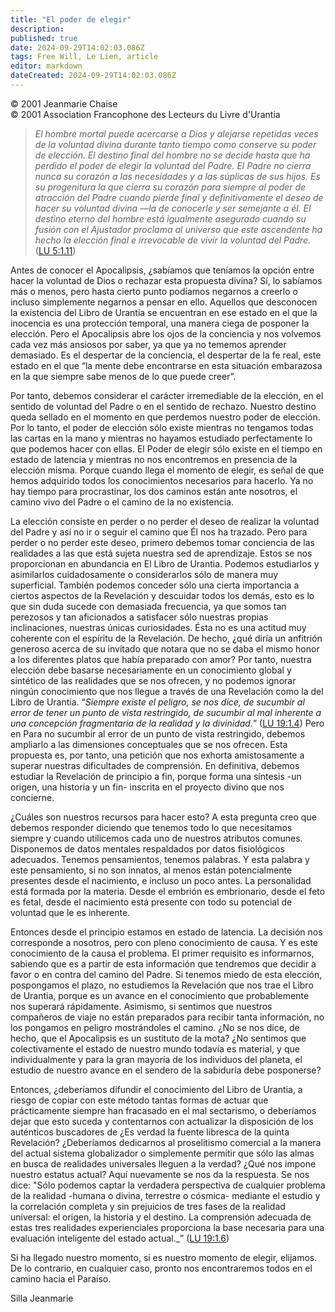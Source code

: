 ```yaml
---
title: "El poder de elegir"
description: 
published: true
date: 2024-09-29T14:02:03.086Z
tags: Free Will, Le Lien, article
editor: markdown
dateCreated: 2024-09-29T14:02:03.086Z
---
```


<p class="v-card tema v-sheet--gris claro aclarar-3 px-2">© 2001 Jeanmarie Chaise<br>© 2001 Association Francophone des Lecteurs du Livre d'Urantia</p>


> _El hombre mortal puede acercarse a Dios y alejarse repetidas veces de la voluntad divina durante tanto tiempo como conserve su poder de elección. El destino final del hombre no se decide hasta que ha perdido el poder de elegir la voluntad del Padre. El Padre no cierra nunca su corazón a las necesidades y a las súplicas de sus hijos. Es su progenitura la que cierra su corazón para siempre al poder de atracción del Padre cuando pierde final y definitivamente el deseo de hacer su voluntad divina —la de conocerle y ser semejante a él. El destino eterno del hombre está igualmente asegurado cuando su fusión con el Ajustador proclama al universo que este ascendente ha hecho la elección final e irrevocable de vivir la voluntad del Padre._ ([LU 5:1.11](/es/The_Urantia_Book/5#p1_11))

Antes de conocer el Apocalipsis, ¿sabíamos que teníamos la opción entre hacer la voluntad de Dios o rechazar esta propuesta divina? Sí, lo sabíamos más o menos, pero hasta cierto punto podíamos negarnos a creerlo o incluso simplemente negarnos a pensar en ello. Aquellos que desconocen la existencia del Libro de Urantia se encuentran en ese estado en el que la inocencia es una protección temporal, una manera ciega de posponer la elección. Pero el Apocalipsis abre los ojos de la conciencia y nos volvemos cada vez más ansiosos por saber, ya que ya no tememos aprender demasiado. Es el despertar de la conciencia, el despertar de la fe real, este estado en el que “la mente debe encontrarse en esta situación embarazosa en la que siempre sabe menos de lo que puede creer”.

Por tanto, debemos considerar el carácter irremediable de la elección, en el sentido de voluntad del Padre o en el sentido de rechazo. Nuestro destino queda sellado en el momento en que perdemos nuestro poder de elección. Por lo tanto, el poder de elección sólo existe mientras no tengamos todas las cartas en la mano y mientras no hayamos estudiado perfectamente lo que podemos hacer con ellas. El Poder de elegir sólo existe en el tiempo en estado de latencia y mientras no nos encontremos en presencia de la elección misma. Porque cuando llega el momento de elegir, es señal de que hemos adquirido todos los conocimientos necesarios para hacerlo. Ya no hay tiempo para procrastinar, los dos caminos están ante nosotros, el camino vivo del Padre o el camino de la no existencia.

La elección consiste en perder o no perder el deseo de realizar la voluntad del Padre y así no ir o seguir el camino que Él nos ha trazado. Pero para perder o no perder este deseo, primero debemos tomar conciencia de las realidades a las que está sujeta nuestra sed de aprendizaje. Estos se nos proporcionan en abundancia en El Libro de Urantia. Podemos estudiarlos y asimilarlos cuidadosamente o considerarlos sólo de manera muy superficial. También podemos conceder sólo una cierta importancia a ciertos aspectos de la Revelación y descuidar todos los demás, esto es lo que sin duda sucede con demasiada frecuencia, ya que somos tan perezosos y tan aficionados a satisfacer sólo nuestras propias inclinaciones, nuestras únicas curiosidades. Ésta no es una actitud muy coherente con el espíritu de la Revelación. De hecho, ¿qué diría un anfitrión generoso acerca de su invitado que notara que no se daba el mismo honor a los diferentes platos que había preparado con amor? Por tanto, nuestra elección debe basarse necesariamente en un conocimiento global y sintético de las realidades que se nos ofrecen, y no podemos ignorar ningún conocimiento que nos llegue a través de una Revelación como la del Libro de Urantia. “_Siempre existe el peligro, se nos dice, de sucumbir al error de tener un punto de vista restringido, de sucumbir al mal inherente a una concepción fragmentaria de la realidad y la divinidad._” ([LU 19:1.4](/es/The_Urantia_Book/19#p1_4)) Pero en Para no sucumbir al error de un punto de vista restringido, debemos ampliarlo a las dimensiones conceptuales que se nos ofrecen. Esta propuesta es, por tanto, una petición que nos exhorta amistosamente a superar nuestras dificultades de comprensión. En definitiva, debemos estudiar la Revelación de principio a fin, porque forma una síntesis -un origen, una historia y un fin- inscrita en el proyecto divino que nos concierne.

¿Cuáles son nuestros recursos para hacer esto? A esta pregunta creo que debemos responder diciendo que tenemos todo lo que necesitamos siempre y cuando utilicemos cada uno de nuestros atributos comunes. Disponemos de datos mentales respaldados por datos fisiológicos adecuados. Tenemos pensamientos, tenemos palabras. Y esta palabra y este pensamiento, si no son innatos, al menos están potencialmente presentes desde el nacimiento, e incluso un poco antes. La personalidad está formada por la materia. Desde el embrión es embrionario, desde el feto es fetal, desde el nacimiento está presente con todo su potencial de voluntad que le es inherente.

Entonces desde el principio estamos en estado de latencia. La decisión nos corresponde a nosotros, pero con pleno conocimiento de causa. Y es este conocimiento de la causa el problema. El primer requisito es informarnos, sabiendo que es a partir de esta información que tendremos que decidir a favor o en contra del camino del Padre. Si tenemos miedo de esta elección, pospongamos el plazo, no estudiemos la Revelación que nos trae el Libro de Urantia, porque es un avance en el conocimiento que probablemente nos superará rápidamente. Asimismo, si sentimos que nuestros compañeros de viaje no están preparados para recibir tanta información, no los pongamos en peligro mostrándoles el camino. ¿No se nos dice, de hecho, que el Apocalipsis es un sustituto de la mota? ¿No sentimos que colectivamente el estado de nuestro mundo todavía es material, y que individualmente y para la gran mayoría de los individuos del planeta, el estudio de nuestro avance en el sendero de la sabiduría debe posponerse?

Entonces, ¿deberíamos difundir el conocimiento del Libro de Urantia, a riesgo de copiar con este método tantas formas de actuar que prácticamente siempre han fracasado en el mal sectarismo, o deberíamos dejar que esto suceda y contentarnos con actualizar la disposición de los auténticos buscadores de ¿Es verdad la fuente libresca de la quinta Revelación? ¿Deberíamos dedicarnos al proselitismo comercial a la manera del actual sistema globalizador o simplemente permitir que sólo las almas en busca de realidades universales lleguen a la verdad? ¿Qué nos impone nuestro estatus actual? Aquí nuevamente se nos da la respuesta. Se nos dice: "Sólo podemos captar la verdadera perspectiva de cualquier problema de la realidad -humana o divina, terrestre o cósmica- mediante el estudio y la correlación completa y sin prejuicios de tres fases de la realidad universal: el origen, la historia y el destino. La comprensión adecuada de estas tres realidades experienciales proporciona la base necesaria para una evaluación inteligente del estado actual._” ([LU 19:1.6](/es/The_Urantia_Book/19#p1_6))

Si ha llegado nuestro momento, si es nuestro momento de elegir, elijamos. De lo contrario, en cualquier caso, pronto nos encontraremos todos en el camino hacia el Paraíso.

Silla Jeanmarie

